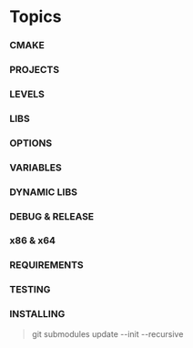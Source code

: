 # Topics
### CMAKE
### PROJECTS
### LEVELS
### LIBS
### OPTIONS
### VARIABLES
### DYNAMIC LIBS
### DEBUG & RELEASE
### x86 & x64
### REQUIREMENTS
### TESTING
### INSTALLING

> git submodules update --init --recursive